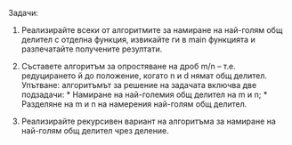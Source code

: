 Задачи:
  1. Реализирайте всеки от алгоритмите за намиране на най-голям общ делител с
  отделна функция, извикайте ги в main функцията и разпечатайте получените
  резултати.
  
  2. Съставете алгоритъм за опростяване на дроб m/n – т.е. редуцирането й до
  положение, когато n и d нямат общ делител.
  Упътване: алгоритъмът за решение на задачата включва две подзадачи:
    * Намиране на най-големия общ делител на m и n;
    * Разделяне на m и n на намерения най-голям общ делител.
  
  3. Реализирайте рекурсивен вариант на алгоритъма за намиране на най-голям
  общ делител чрез деление.
